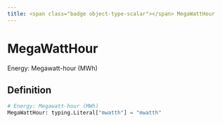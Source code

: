 ```yaml
---
title: <span class="badge object-type-scalar"></span> MegaWattHour
---
```

# <span class="badge object-type-scalar"></span> MegaWattHour

Energy: Megawatt-hour (MWh)

## Definition

```python
# Energy: Megawatt-hour (MWh)
MegaWattHour: typing.Literal["mwatth"] = "mwatth"
```
